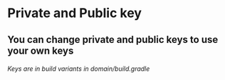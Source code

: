 # Private and Public key
## You can change private and public keys to use your own keys
###### Keys are in build variants in domain/build.gradle